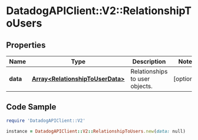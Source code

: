 # DatadogAPIClient::V2::RelationshipToUsers

## Properties

Name | Type | Description | Notes
------------ | ------------- | ------------- | -------------
**data** | [**Array&lt;RelationshipToUserData&gt;**](RelationshipToUserData.md) | Relationships to user objects. | [optional] 

## Code Sample

```ruby
require 'DatadogAPIClient::V2'

instance = DatadogAPIClient::V2::RelationshipToUsers.new(data: null)
```


